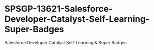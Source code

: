 # SPSGP-13621-Salesforce-Developer-Catalyst-Self-Learning-Super-Badges
Salesforce Developer Catalyst Self-Learning &amp; Super Badges
